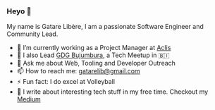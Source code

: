 ### Heyo 👋   
My name is Gatare Libère, I am a passionate Software Engineer and Community Lead.


- 🔭 I’m currently working as a Project Manager at [Aclis](https://aclis.africa)
- 🌱  I also Lead [GDG Bujumbura](https://gdg.community.dev/gdg-bujumbura/), a Tech Meetup in 🇧🇮  
- 💬 Ask me about Web, Tooling and Developer Outreach   
- 📫 How to reach me: [gatarelib@gmail.com](mailto:gatarelib@gmail.com)   
- ⚡ Fun fact: I do excel at Volleyball
- 📙 I write about interesting tech stuff in my free time. Checkout my [Medium](https://medium.com/@gatarelib)

